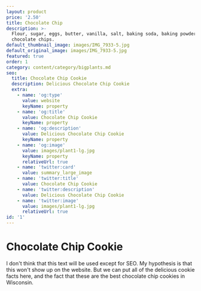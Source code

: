 ```yaml
---
layout: product
price: '2.50'
title: Chocolate Chip
description: >-
  Flour, sugar, eggs, butter, vanilla, salt, baking soda, baking powder,
  chocolate chips.
default_thumbnail_image: images/IMG_7933-5.jpg
default_original_image: images/IMG_7933-5.jpg
featured: true
order: 1
category: content/category/bigplants.md
seo:
  title: Chocolate Chip Cookie
  description: Delicious Chocolate Chip Cookie
  extra:
    - name: 'og:type'
      value: website
      keyName: property
    - name: 'og:title'
      value: Chocolate Chip Cookie
      keyName: property
    - name: 'og:description'
      value: Delicious Chocolate Chip Cookie
      keyName: property
    - name: 'og:image'
      value: images/plant1-lg.jpg
      keyName: property
      relativeUrl: true
    - name: 'twitter:card'
      value: summary_large_image
    - name: 'twitter:title'
      value: Chocolate Chip Cookie
    - name: 'twitter:description'
      value: Delicious Chocolate Chip Cookie
    - name: 'twitter:image'
      value: images/plant1-lg.jpg
      relativeUrl: true
id: '1'
---
```


# Chocolate Chip Cookie

I don't think that this text will be used except for SEO.  My hypothesis is that this won't show up on the website.  But we can put all of the delicious cookie facts here, and the fact that these are the best chocolate chip cookies in Wisconsin.  
